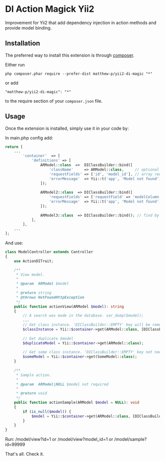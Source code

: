 DI Action Magick Yii2
===========================
Improvement for Yii2 that add dependency injection in action methods and provide model binding.

Installation
------------

The preferred way to install this extension is through [composer](http://getcomposer.org/download/).

Either run

```
php composer.phar require --prefer-dist matthew-p/yii2-di-magic "*"
```

or add

```
"matthew-p/yii2-di-magic": "*"
```

to the require section of your `composer.json` file.

Usage
-----

Once the extension is installed, simply use it in your code by:

In main.php config add:
```php
return [
    ...
        'container'  => [
            'definitions' => [
                ARModel::class  =>  DIClassBuilder::bind([
                    'className'     => ARModel::class,     // optional
                    'requestFields' => ['id', 'model_id'], // array request fields (find by primaryKey)
                    'errorMessage'  => Yii::t('app', 'Model not found'),
                ]);
                
                ARModel2::class  => DIClassBuilder::bind([
                    'requestFields' => ['requestField' => 'modelColumn', 'requestField2' => 'modelColumn', 'requestFiled'], // find by primary key or modelColumn
                    'errorMessage'  => Yii::t('app', 'Model not found'),
                ]);
                
                ARModel3::class  => DIClassBuilder::bind(); // find by id default
            ],
        ],
    ...
];
```

And use:
```php
class ModelController extends Controller
{
    use ActionDITrait;

    /**
     * View model.
     *
     * @param  ARModel $model
     *
     * @return string
     * @throws NotFoundHttpException
     */
    public function actionView(ARModel $model): string
    {
        // A search was made in the database. var_dump($model);
        ...
        // Get class instance. 'DIClassBuilder::EMPTY' key will be removed, it flag for get new instance 
        $classInstance = Yii::$container->get(ARModel::class, [DIClassBuilder::EMPTY], ['param' => 'value']);
        
        // Get duplicate $model
        $duplicateModel = Yii::$container->get(ARModel::class);
        
        // Get some class instance. 'DIClassBuilder::EMPTY' key not need, because class not specified in action params
        $someModel = Yii::$container->get(SomeModel::class);
    }
    
    /**
     * Sample action.
     *
     * @param  ARModel|NULL $model not required
     *
     * @return void
     */
    public function actionSample(ARModel $model = NULL): void
    {        
        if (is_null($model)) {
            $model = Yii::$container->get(ARModel::class, [DIClassBuilder::EMPTY]);
        }
    }
}
```

Run: /model/view?id=1 or /model/view?model_id=1 or /model/sample?id=99999 

That's all. Check it.
